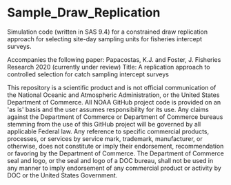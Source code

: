 # Sample_Draw_Replication

Simulation code (written in SAS 9.4) for a constrained draw replication approach for selecting site-day sampling units for fisheries intercept surveys.

Accompanies the following paper: 
Papacostas, K.J. and Foster, J. Fisheries Research 2020 (currently under review)
Title: A replication approach to controlled selection for catch sampling intercept surveys

This repository is a scientific product and is not official communication of the National Oceanic and Atmospheric Administration, or the United States Department of Commerce. All NOAA GitHub project code is provided on an 'as is' basis and the user assumes responsibility for its use. Any claims against the Department of Commerce or Department of Commerce bureaus stemming from the use of this GitHub project will be governed by all applicable Federal law. Any reference to specific commercial products, processes, or services by service mark, trademark, manufacturer, or otherwise, does not constitute or imply their endorsement, recommendation or favoring by the Department of Commerce. The Department of Commerce seal and logo, or the seal and logo of a DOC bureau, shall not be used in any manner to imply endorsement of any commercial product or activity by DOC or the United States Government.
